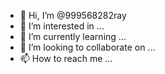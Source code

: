 - 👋 Hi, I’m @999568282ray
- 👀 I’m interested in ...
- 🌱 I’m currently learning ...
- 💞️ I’m looking to collaborate on ...
- 📫 How to reach me ...

<!---
999568282ray/999568282ray is a ✨ special ✨ repository because its `README.md` (this file) appears on your GitHub profile.
You can click the Preview link to take a look at your changes.
--->
